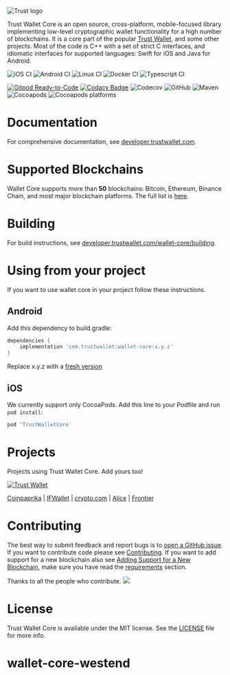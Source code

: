 <img src="docs/banner.png" align="center" title="Trust logo">

Trust Wallet Core is an open source, cross-platform, mobile-focused library
implementing low-level cryptographic wallet functionality for a high number of blockchains.
It is a core part of the popular [Trust Wallet](https://trustwallet.com), and some other projects.
Most of the code is C++ with a set of strict C interfaces, and idiomatic interfaces for supported languages:
Swift for iOS and Java for Android.

![iOS CI](https://github.com/trustwallet/wallet-core/workflows/iOS%20CI/badge.svg)
![Android CI](https://github.com/trustwallet/wallet-core/workflows/Android%20CI/badge.svg)
![Linux CI](https://github.com/trustwallet/wallet-core/workflows/Linux%20CI/badge.svg)
![Docker CI](https://github.com/trustwallet/wallet-core/workflows/Docker%20CI/badge.svg)
![Typescript CI](https://github.com/trustwallet/wallet-core/workflows/Typescript%20CI/badge.svg)

[![Gitpod Ready-to-Code](https://img.shields.io/badge/Gitpod-ready--to--code-blue?logo=gitpod)](https://gitpod.io/#https://github.com/trustwallet/wallet-core)
[![Codacy Badge](https://api.codacy.com/project/badge/Grade/82e76f6ea4ba4f0d9029e8846c04c093)](https://www.codacy.com/app/hewigovens/wallet-core?utm_source=github.com&amp;utm_medium=referral&amp;utm_content=TrustWallet/wallet-core&amp;utm_campaign=Badge_Grade)
![Codecov](https://codecov.io/gh/TrustWallet/wallet-core/branch/master/graph/badge.svg)
![GitHub](https://img.shields.io/github/license/TrustWallet/wallet-core.svg)
![Maven](https://api.bintray.com/packages/trust/wallet-core/com.trustwallet.wallet-core/images/download.svg)
![Cocoapods](https://img.shields.io/cocoapods/v/TrustWalletCore.svg)
![Cocoapods platforms](https://img.shields.io/cocoapods/p/TrustWalletCore.svg)

# Documentation

For comprehensive documentation, see [developer.trustwallet.com](https://developer.trustwallet.com/wallet-core).

# Supported Blockchains

Wallet Core supports more than **50** blockchains: Bitcoin, Ethereum, Binance Chain, and most major blockchain platforms.
The full list is [here](docs/coins.md).

# Building

For build instructions, see [developer.trustwallet.com/wallet-core/building](https://developer.trustwallet.com/wallet-core/building).


# Using from your project

If you want to use wallet core in your project follow these instructions.

## Android

Add this dependency to build.gradle:

```groovy
dependencies {
    implementation 'com.trustwallet:wallet-core:x.y.z'
}
```
Replace x.y.z with a [fresh version](https://github.com/trustwallet/wallet-core/releases)

## iOS

We currently support only CocoaPods. Add this line to your Podfile and run `pod install`:

```ruby
pod 'TrustWalletCore'
```

# Projects

Projects using Trust Wallet Core.  Add yours too!

[<img src="https://trustwallet.com/assets/images/trust_logotype.svg" alt="Trust Wallet"/>](https://trustwallet.com)

[Coinpaprika](https://coinpaprika.com/)
| [IFWallet](https://www.ifwallet.com/)
| [crypto.com](https://crypto.com)
| [Alice](https://www.alicedapp.com/)
| [Frontier](https://frontier.xyz/)


# Contributing

The best way to submit feedback and report bugs is to [open a GitHub issue](https://github.com/trustwallet/wallet-core/issues/new).
If you want to contribute code please see [Contributing](https://developer.trustwallet.com/wallet-core/contributing).
If you want to add support for a new blockchain also see [Adding Support for a New Blockchain](https://developer.trustwallet.com/wallet-core/newblockchain), make sure you have read the [requirements](https://developer.trustwallet.com/wallet-core/newblockchain#requirements) section.

Thanks to all the people who contribute.
<a href="https://github.com/trustwallet/wallet-core/graphs/contributors"><img src="https://opencollective.com/wallet-core/contributors.svg?width=890&button=false" /></a>

# License

Trust Wallet Core is available under the MIT license. See the [LICENSE](LICENSE) file for more info.
# wallet-core-westend
